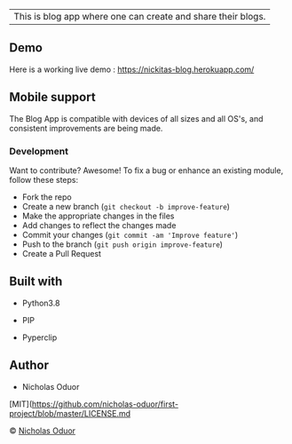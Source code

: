

<table>
<tr>
<td>
This is blog app where one can create and share their blogs.
</td>
</tr>
</table>

## Demo
Here is a working live demo : https://nickitas-blog.herokuapp.com/

## Mobile support
The Blog App is compatible with devices of all sizes and all OS's, and consistent improvements are being made.

### Development

Want to contribute? Awesome!
To fix a bug or enhance an existing module, follow these steps:
- Fork the repo
- Create a new branch (`git checkout -b improve-feature`)
- Make the appropriate changes in the files
- Add changes to reflect the changes made
- Commit your changes (`git commit -am 'Improve feature'`)
- Push to the branch (`git push origin improve-feature`)
- Create a Pull Request

## Built with
- Python3.8

 - PIP

 - Pyperclip

 ## Author
- Nicholas Oduor

[MIT](https://github.com/nicholas-oduor/first-project/blob/master/LICENSE.md

 © [Nicholas Oduor](https://github.com/nicholas-oduor/first-project)